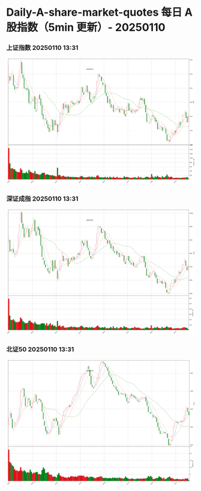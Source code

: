 
# Daily-A-share-market-quotes 每日 A 股指数（5min 更新）- 20250110

### 上证指数 20250110 13:31
![](./fig/2025/1/20250110-sh000001.png)

### 深证成指 20250110 13:31
![](./fig/2025/1/20250110-sz399001.png)

### 北证50 20250110 13:31
![](./fig/2025/1/20250110-bj899050.png)

